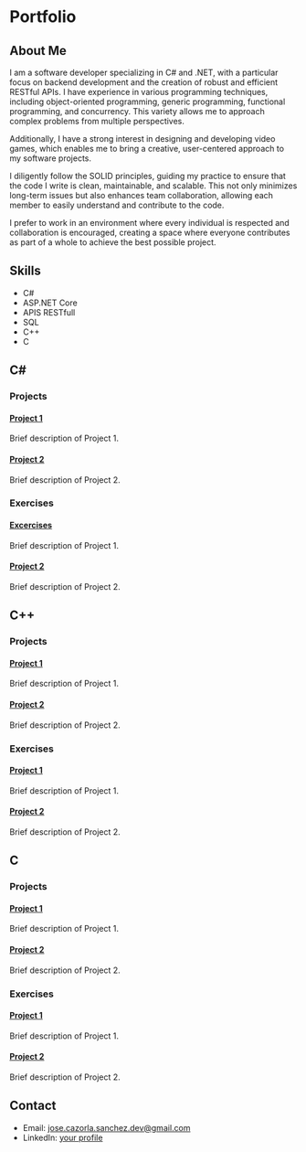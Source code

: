 # Portfolio

## About Me
I am a software developer specializing in C# and .NET, with a particular focus on backend development and the creation of robust and efficient RESTful APIs. I have experience in various programming techniques, including object-oriented programming, generic programming, functional programming, and concurrency. This variety allows me to approach complex problems from multiple perspectives.

Additionally, I have a strong interest in designing and developing video games, which enables me to bring a creative, user-centered approach to my software projects.

I diligently follow the SOLID principles, guiding my practice to ensure that the code I write is clean, maintainable, and scalable. This not only minimizes long-term issues but also enhances team collaboration, allowing each member to easily understand and contribute to the code.

I prefer to work in an environment where every individual is respected and collaboration is encouraged, creating a space where everyone contributes as part of a whole to achieve the best possible project.

## Skills
- C#
- ASP.NET Core
- APIS RESTfull
- SQL
- C++
- C

## C#
### Projects
#### [Project 1](https://github.com/username/project1)
Brief description of Project 1.

#### [Project 2](https://github.com/username/project2)
Brief description of Project 2.

### Exercises
#### [Excercises](https://github.com/JoseDevP/Exercises)
Brief description of Project 1.

#### [Project 2](https://github.com/username/project2)
Brief description of Project 2.

## C++
### Projects
#### [Project 1](https://github.com/username/project1)
Brief description of Project 1.

#### [Project 2](https://github.com/username/project2)
Brief description of Project 2.

### Exercises
#### [Project 1](https://github.com/username/project1)
Brief description of Project 1.

#### [Project 2](https://github.com/username/project2)
Brief description of Project 2.


## C
### Projects
#### [Project 1](https://github.com/username/project1)
Brief description of Project 1.

#### [Project 2](https://github.com/username/project2)
Brief description of Project 2.

### Exercises
#### [Project 1](https://github.com/username/project1)
Brief description of Project 1.

#### [Project 2](https://github.com/username/project2)
Brief description of Project 2.


## Contact
- Email: jose.cazorla.sanchez.dev@gmail.com
- LinkedIn: [your profile](www.linkedin.com/in/jose-cazorla-sanchez-028073291)
